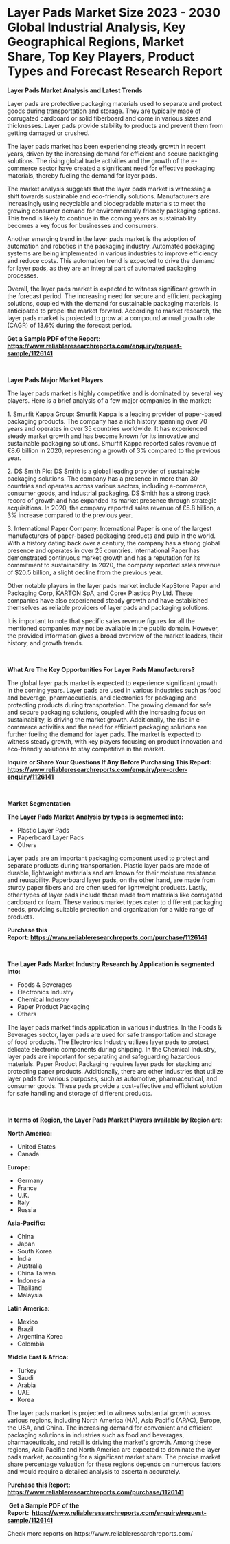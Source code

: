 <p><h1>Layer Pads Market Size 2023 - 2030 Global Industrial Analysis, Key Geographical Regions, Market Share, Top Key Players, Product Types and Forecast Research Report</h1></p><p><strong>Layer Pads Market Analysis and Latest Trends</strong></p>
<p><p>Layer pads are protective packaging materials used to separate and protect goods during transportation and storage. They are typically made of corrugated cardboard or solid fiberboard and come in various sizes and thicknesses. Layer pads provide stability to products and prevent them from getting damaged or crushed.</p><p>The layer pads market has been experiencing steady growth in recent years, driven by the increasing demand for efficient and secure packaging solutions. The rising global trade activities and the growth of the e-commerce sector have created a significant need for effective packaging materials, thereby fueling the demand for layer pads.</p><p>The market analysis suggests that the layer pads market is witnessing a shift towards sustainable and eco-friendly solutions. Manufacturers are increasingly using recyclable and biodegradable materials to meet the growing consumer demand for environmentally friendly packaging options. This trend is likely to continue in the coming years as sustainability becomes a key focus for businesses and consumers.</p><p>Another emerging trend in the layer pads market is the adoption of automation and robotics in the packaging industry. Automated packaging systems are being implemented in various industries to improve efficiency and reduce costs. This automation trend is expected to drive the demand for layer pads, as they are an integral part of automated packaging processes.</p><p>Overall, the layer pads market is expected to witness significant growth in the forecast period. The increasing need for secure and efficient packaging solutions, coupled with the demand for sustainable packaging materials, is anticipated to propel the market forward. According to market research, the layer pads market is projected to grow at a compound annual growth rate (CAGR) of 13.6% during the forecast period.</p></p>
<p><strong>Get a Sample PDF of the Report:&nbsp; <a href="https://www.reliableresearchreports.com/enquiry/request-sample/1126141">https://www.reliableresearchreports.com/enquiry/request-sample/1126141</a></strong></p>
<p>&nbsp;</p>
<p><strong>Layer Pads Major Market Players</strong></p>
<p><p>The layer pads market is highly competitive and is dominated by several key players. Here is a brief analysis of a few major companies in the market:</p><p>1. Smurfit Kappa Group: Smurfit Kappa is a leading provider of paper-based packaging products. The company has a rich history spanning over 70 years and operates in over 35 countries worldwide. It has experienced steady market growth and has become known for its innovative and sustainable packaging solutions. Smurfit Kappa reported sales revenue of €8.6 billion in 2020, representing a growth of 3% compared to the previous year.</p><p>2. DS Smith Plc: DS Smith is a global leading provider of sustainable packaging solutions. The company has a presence in more than 30 countries and operates across various sectors, including e-commerce, consumer goods, and industrial packaging. DS Smith has a strong track record of growth and has expanded its market presence through strategic acquisitions. In 2020, the company reported sales revenue of £5.8 billion, a 3% increase compared to the previous year.</p><p>3. International Paper Company: International Paper is one of the largest manufacturers of paper-based packaging products and pulp in the world. With a history dating back over a century, the company has a strong global presence and operates in over 25 countries. International Paper has demonstrated continuous market growth and has a reputation for its commitment to sustainability. In 2020, the company reported sales revenue of $20.5 billion, a slight decline from the previous year.</p><p>Other notable players in the layer pads market include KapStone Paper and Packaging Corp, KARTON SpA, and Corex Plastics Pty Ltd. These companies have also experienced steady growth and have established themselves as reliable providers of layer pads and packaging solutions.</p><p>It is important to note that specific sales revenue figures for all the mentioned companies may not be available in the public domain. However, the provided information gives a broad overview of the market leaders, their history, and growth trends.</p></p>
<p>&nbsp;</p>
<p><strong>What Are The Key Opportunities For Layer Pads Manufacturers?</strong></p>
<p><p>The global layer pads market is expected to experience significant growth in the coming years. Layer pads are used in various industries such as food and beverage, pharmaceuticals, and electronics for packaging and protecting products during transportation. The growing demand for safe and secure packaging solutions, coupled with the increasing focus on sustainability, is driving the market growth. Additionally, the rise in e-commerce activities and the need for efficient packaging solutions are further fueling the demand for layer pads. The market is expected to witness steady growth, with key players focusing on product innovation and eco-friendly solutions to stay competitive in the market.</p></p>
<p><strong>Inquire or Share Your Questions If Any Before Purchasing This Report: <a href="https://www.reliableresearchreports.com/enquiry/pre-order-enquiry/1126141">https://www.reliableresearchreports.com/enquiry/pre-order-enquiry/1126141</a></strong></p>
<p>&nbsp;</p>
<p><strong>Market Segmentation</strong></p>
<p><strong>The Layer Pads Market Analysis by types is segmented into:</strong></p>
<p><ul><li>Plastic Layer Pads</li><li>Paperboard Layer Pads</li><li>Others</li></ul></p>
<p><p>Layer pads are an important packaging component used to protect and separate products during transportation. Plastic layer pads are made of durable, lightweight materials and are known for their moisture resistance and reusability. Paperboard layer pads, on the other hand, are made from sturdy paper fibers and are often used for lightweight products. Lastly, other types of layer pads include those made from materials like corrugated cardboard or foam. These various market types cater to different packaging needs, providing suitable protection and organization for a wide range of products.</p></p>
<p><strong>Purchase this Report:&nbsp;<a href="https://www.reliableresearchreports.com/purchase/1126141">https://www.reliableresearchreports.com/purchase/1126141</a></strong></p>
<p>&nbsp;</p>
<p><strong>The Layer Pads Market Industry Research by Application is segmented into:</strong></p>
<p><ul><li>Foods & Beverages</li><li>Electronics Industry</li><li>Chemical Industry</li><li>Paper Product Packaging</li><li>Others</li></ul></p>
<p><p>The layer pads market finds application in various industries. In the Foods & Beverages sector, layer pads are used for safe transportation and storage of food products. The Electronics Industry utilizes layer pads to protect delicate electronic components during shipping. In the Chemical Industry, layer pads are important for separating and safeguarding hazardous materials. Paper Product Packaging requires layer pads for stacking and protecting paper products. Additionally, there are other industries that utilize layer pads for various purposes, such as automotive, pharmaceutical, and consumer goods. These pads provide a cost-effective and efficient solution for safe handling and storage of different products.</p></p>
<p>&nbsp;</p>
<p><strong>In terms of Region, the Layer Pads Market Players available by Region are:</strong></p>
<p>
    <p> <strong> North America: </strong>
        <ul>
            <li>United States</li>
            <li>Canada</li>
        </ul>
        </p> 
    <p> <strong> Europe: </strong>
        <ul>
            <li>Germany</li>
            <li>France</li>
            <li>U.K.</li>
            <li>Italy</li>
            <li>Russia</li>
        </ul>
        </p> 
    <p> <strong> Asia-Pacific: </strong>
        <ul>
            <li>China</li>
            <li>Japan</li>
            <li>South Korea</li>
            <li>India</li>
            <li>Australia</li>
            <li>China Taiwan</li>
            <li>Indonesia</li>
            <li>Thailand</li>
            <li>Malaysia</li>
        </ul>
        </p> 
    <p> <strong> Latin America: </strong>
        <ul>
            <li>Mexico</li>
            <li>Brazil</li>
            <li>Argentina Korea</li>
            <li>Colombia</li>
        </ul>
        </p> 
    <p> <strong> Middle East & Africa: </strong>
        <ul>
            <li>Turkey</li>
            <li>Saudi</li>
            <li>Arabia</li>
            <li>UAE</li>
            <li>Korea</li>
        </ul>
    </p>
    </p>
<p><p>The layer pads market is projected to witness substantial growth across various regions, including North America (NA), Asia Pacific (APAC), Europe, the USA, and China. The increasing demand for convenient and efficient packaging solutions in industries such as food and beverages, pharmaceuticals, and retail is driving the market's growth. Among these regions, Asia Pacific and North America are expected to dominate the layer pads market, accounting for a significant market share. The precise market share percentage valuation for these regions depends on numerous factors and would require a detailed analysis to ascertain accurately.</p></p>
<p><strong>Purchase this Report: <a href="https://www.reliableresearchreports.com/purchase/1126141">https://www.reliableresearchreports.com/purchase/1126141</a></strong></p>
<p>&nbsp;<strong>Get a Sample PDF of the Report:&nbsp;&nbsp;<a href="https://www.reliableresearchreports.com/enquiry/request-sample/1126141">https://www.reliableresearchreports.com/enquiry/request-sample/1126141</a></strong></p>
<p><strong></strong></p>
<p>Check more reports on https://www.reliableresearchreports.com/</p>